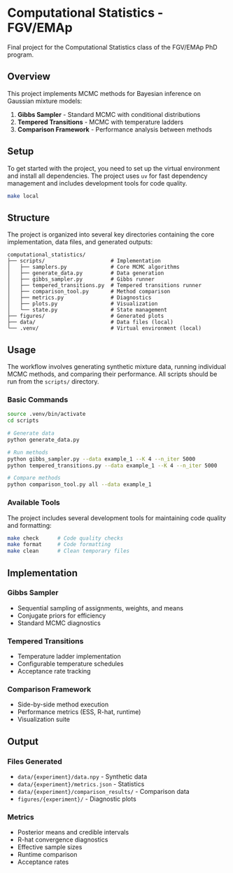 # Computational Statistics - FGV/EMAp

Final project for the Computational Statistics class of the FGV/EMAp PhD program.

## Overview

This project implements MCMC methods for Bayesian inference on Gaussian mixture models:

1. **Gibbs Sampler** - Standard MCMC with conditional distributions
2. **Tempered Transitions** - MCMC with temperature ladders
3. **Comparison Framework** - Performance analysis between methods

## Setup

To get started with the project, you need to set up the virtual environment and install all dependencies. The project uses `uv` for fast dependency management and includes development tools for code quality.

```bash
make local
```

## Structure

The project is organized into several key directories containing the core implementation, data files, and generated outputs:

```
computational_statistics/
├── scripts/                     # Implementation
│   ├── samplers.py              # Core MCMC algorithms
│   ├── generate_data.py         # Data generation
│   ├── gibbs_sampler.py         # Gibbs runner
│   ├── tempered_transitions.py  # Tempered transitions runner
│   ├── comparison_tool.py       # Method comparison
│   ├── metrics.py               # Diagnostics
│   ├── plots.py                 # Visualization
│   └── state.py                 # State management
├── figures/                     # Generated plots
├── data/                        # Data files (local)
└── .venv/                       # Virtual environment (local)
```

## Usage

The workflow involves generating synthetic mixture data, running individual MCMC methods, and comparing their performance. All scripts should be run from the `scripts/` directory.

### Basic Commands

```bash
source .venv/bin/activate
cd scripts

# Generate data
python generate_data.py

# Run methods
python gibbs_sampler.py --data example_1 --K 4 --n_iter 5000
python tempered_transitions.py --data example_1 --K 4 --n_iter 5000

# Compare methods
python comparison_tool.py all --data example_1
```

### Available Tools

The project includes several development tools for maintaining code quality and formatting:

```bash
make check      # Code quality checks
make format     # Code formatting
make clean      # Clean temporary files
```

## Implementation

### Gibbs Sampler
- Sequential sampling of assignments, weights, and means
- Conjugate priors for efficiency
- Standard MCMC diagnostics

### Tempered Transitions
- Temperature ladder implementation
- Configurable temperature schedules
- Acceptance rate tracking

### Comparison Framework
- Side-by-side method execution
- Performance metrics (ESS, R-hat, runtime)
- Visualization suite

## Output

### Files Generated
- `data/{experiment}/data.npy` - Synthetic data
- `data/{experiment}/metrics.json` - Statistics
- `data/{experiment}/comparison_results/` - Comparison data
- `figures/{experiment}/` - Diagnostic plots

### Metrics
- Posterior means and credible intervals
- R-hat convergence diagnostics
- Effective sample sizes
- Runtime comparison
- Acceptance rates
